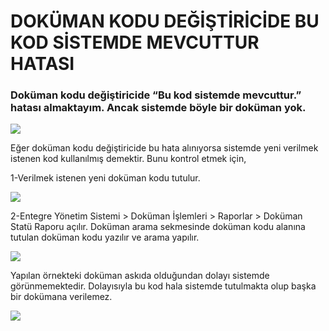 # DOKÜMAN KODU DEĞİŞTİRİCİDE BU KOD SİSTEMDE MEVCUTTUR HATASI

### Doküman kodu değiştiricide “Bu kod sistemde mevcuttur.” hatası almaktayım. Ancak sistemde böyle bir doküman yok.

![](https://docsbimser.blob.core.windows.net/imagecontainer/Kod1-eac46876-9d05-43dc-93df-c9004ade2b52.png)

Eğer doküman kodu değiştiricide bu hata alınıyorsa sistemde yeni verilmek istenen kod kullanılmış demektir. Bunu kontrol etmek için,

1-Verilmek istenen yeni doküman kodu tutulur.

![](https://docsbimser.blob.core.windows.net/imagecontainer/Kod2-093dc6f0-2d64-4507-a14f-c23a52947863.png)

2-Entegre Yönetim Sistemi > Doküman İşlemleri > Raporlar > Doküman Statü Raporu açılır.
Doküman arama sekmesinde doküman kodu alanına tutulan doküman kodu yazılır ve arama yapılır.


![](https://docsbimser.blob.core.windows.net/imagecontainer/Kod3-4315b8f2-858a-4f6c-9cba-ec12f5ac69e6.png)

Yapılan örnekteki doküman askıda olduğundan dolayı sistemde görünmemektedir. Dolayısıyla bu kod hala sistemde tutulmakta olup başka bir dokümana verilemez.

![](https://docsbimser.blob.core.windows.net/imagecontainer/Kod4-0b3f65e9-3d40-4674-9551-7cd6b1e0e571.png)

